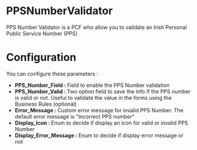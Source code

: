 # PPSNumberValidator
PPS Number Validator is a PCF who allow you to validate an Irish Personal Public Service Number (PPS)
# Configuration

You can configure these parameters :
<ul>
  <li><b>PPS_Number_Field : </b> Field to enable the PPS Number validation</li>
  <li><b>PPS_Number_Valid : </b> Two option field to save the info if the PPS number is valid or not. Useful to validate the value in the forms using the Business Rules (optional)</li>
  <li><b>Error_Message : </b> Custom error message for invalid PPS Number. The default error message is "Incorrect PPS number"  </li>
  <li><b>Display_Icon : </b> Enum to decide if display an icon for valid or invalid PPS Number</li>
  <li><b>Display_Error_Message : </b> Enum to decide if display error message or not</li>
</ul>
